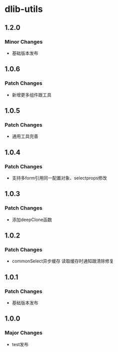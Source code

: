 # dlib-utils

## 1.2.0

### Minor Changes

- 基础版本发布

## 1.0.6

### Patch Changes

- 新增更多组件跟工具

## 1.0.5

### Patch Changes

- 通用工具完善

## 1.0.4

### Patch Changes

- 支持多form引用同一配置对象、selectprops修改

## 1.0.3

### Patch Changes

- 添加deepClone函数

## 1.0.2

### Patch Changes

- commonSelect异步缓存 读取缓存时通知跟清除修复

## 1.0.1

### Patch Changes

- 基础版本发布

## 1.0.0

### Major Changes

- test发布
